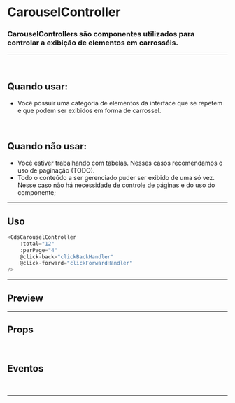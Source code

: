 # CarouselController

### CarouselControllers são componentes utilizados para controlar a exibição de elementos em carrosséis.
---
<br>

## Quando usar:
- Você possuir uma categoria de elementos da interface que se repetem e que podem ser exibidos em forma de carrossel.

<br>

## Quando não usar:
- Você estiver trabalhando com tabelas. Nesses casos recomendamos o uso de paginação (TODO).
- Todo o conteúdo a ser gerenciado puder ser exibido de uma só vez. Nesse caso não há necessidade de controle de páginas e do uso do componente;

---

## Uso

```js
<CdsCarouselController
	:total="12"
	:perPage="4"
	@click-back="clickBackHandler"
	@click-forward="clickForwardHandler"
/>
```

---

## Preview

<PreviewBuilder
	:args
	:component="CdsCarouselController"
	:events="cdsCarouselControllerEvents"
/>

---

## Props

<APITable
	name="CdsCarouselController"
	section="props"
/>
<br>

## Eventos

<APITable
	name="CdsCarouselController"
	section="events"
/>
<br>

---

<script setup>
import { ref } from 'vue';
import CdsCarouselController from '@/components/CarouselController.vue';

const cdsCarouselControllerEvents = [
	'click-back',
	'click-forward'
];

const args = ref({
	total: 12,
	perPage: 4,
	propertyName: 'dados',
});
</script>
